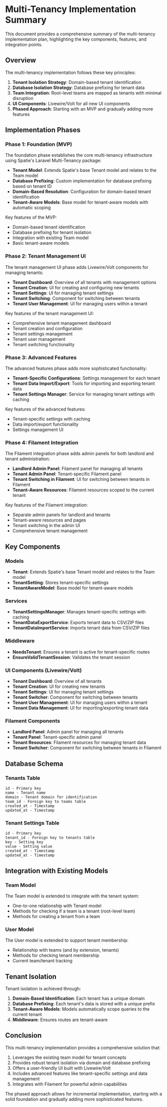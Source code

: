 # Multi-Tenancy Implementation Summary

This document provides a comprehensive summary of the multi-tenancy implementation plan, highlighting the key components, features, and integration points.

## Overview

The multi-tenancy implementation follows these key principles:

1. **Tenant Isolation Strategy**: Domain-based tenant identification
2. **Database Isolation Strategy**: Database prefixing for tenant data
3. **Team Integration**: Root-level teams are mapped as tenants with minimal disruption
4. **UI Components**: Livewire/Volt for all new UI components
5. **Phased Approach**: Starting with an MVP and gradually adding more features

## Implementation Phases

### Phase 1: Foundation (MVP)

The foundation phase establishes the core multi-tenancy infrastructure using Spatie's Laravel Multi-Tenancy package:

- **Tenant Model**: Extends Spatie's base Tenant model and relates to the Team model
- **Database Prefixing**: Custom implementation for database prefixing based on tenant ID
- **Domain-Based Resolution**: Configuration for domain-based tenant identification
- **Tenant-Aware Models**: Base model for tenant-aware models with automatic scoping

Key features of the MVP:
- Domain-based tenant identification
- Database prefixing for tenant isolation
- Integration with existing Team model
- Basic tenant-aware models

### Phase 2: Tenant Management UI

The tenant management UI phase adds Livewire/Volt components for managing tenants:

- **Tenant Dashboard**: Overview of all tenants with management options
- **Tenant Creation**: UI for creating and configuring new tenants
- **Tenant Settings**: UI for managing tenant settings
- **Tenant Switching**: Component for switching between tenants
- **Tenant User Management**: UI for managing users within a tenant

Key features of the tenant management UI:
- Comprehensive tenant management dashboard
- Tenant creation and configuration
- Tenant settings management
- Tenant user management
- Tenant switching functionality

### Phase 3: Advanced Features

The advanced features phase adds more sophisticated functionality:

- **Tenant-Specific Configurations**: Settings management for each tenant
- **Tenant Data Import/Export**: Tools for importing and exporting tenant data
- **Tenant Settings Manager**: Service for managing tenant settings with caching

Key features of the advanced features:
- Tenant-specific settings with caching
- Data import/export functionality
- Settings management UI

### Phase 4: Filament Integration

The Filament integration phase adds admin panels for both landlord and tenant administration:

- **Landlord Admin Panel**: Filament panel for managing all tenants
- **Tenant Admin Panel**: Tenant-specific Filament panel
- **Tenant Switching in Filament**: UI for switching between tenants in Filament
- **Tenant-Aware Resources**: Filament resources scoped to the current tenant

Key features of the Filament integration:
- Separate admin panels for landlord and tenants
- Tenant-aware resources and pages
- Tenant switching in the admin UI
- Comprehensive tenant management

## Key Components

### Models

- **Tenant**: Extends Spatie's base Tenant model and relates to the Team model
- **TenantSetting**: Stores tenant-specific settings
- **TenantAwareModel**: Base model for tenant-aware models

### Services

- **TenantSettingsManager**: Manages tenant-specific settings with caching
- **TenantDataExportService**: Exports tenant data to CSV/ZIP files
- **TenantDataImportService**: Imports tenant data from CSV/ZIP files

### Middleware

- **NeedsTenant**: Ensures a tenant is active for tenant-specific routes
- **EnsureValidTenantSession**: Validates the tenant session

### UI Components (Livewire/Volt)

- **Tenant Dashboard**: Overview of all tenants
- **Tenant Creation**: UI for creating new tenants
- **Tenant Settings**: UI for managing tenant settings
- **Tenant Switcher**: Component for switching between tenants
- **Tenant User Management**: UI for managing users within a tenant
- **Tenant Data Management**: UI for importing/exporting tenant data

### Filament Components

- **Landlord Panel**: Admin panel for managing all tenants
- **Tenant Panel**: Tenant-specific admin panel
- **Tenant Resources**: Filament resources for managing tenant data
- **Tenant Switcher**: Component for switching between tenants in Filament

## Database Schema

### Tenants Table

```
id - Primary key
name - Tenant name
domain - Tenant domain for identification
team_id - Foreign key to teams table
created_at - Timestamp
updated_at - Timestamp
```

### Tenant Settings Table

```
id - Primary key
tenant_id - Foreign key to tenants table
key - Setting key
value - Setting value
created_at - Timestamp
updated_at - Timestamp
```

## Integration with Existing Models

### Team Model

The Team model is extended to integrate with the tenant system:

- One-to-one relationship with Tenant model
- Methods for checking if a team is a tenant (root-level team)
- Methods for creating a tenant from a team

### User Model

The User model is extended to support tenant membership:

- Relationship with teams (and by extension, tenants)
- Methods for checking tenant membership
- Current team/tenant tracking

## Tenant Isolation

Tenant isolation is achieved through:

1. **Domain-Based Identification**: Each tenant has a unique domain
2. **Database Prefixing**: Each tenant's data is stored with a unique prefix
3. **Tenant-Aware Models**: Models automatically scope queries to the current tenant
4. **Middleware**: Ensures routes are tenant-aware

## Conclusion

This multi-tenancy implementation provides a comprehensive solution that:

1. Leverages the existing team model for tenant concepts
2. Provides robust tenant isolation via domain and database prefixing
3. Offers a user-friendly UI built with Livewire/Volt
4. Includes advanced features like tenant-specific settings and data management
5. Integrates with Filament for powerful admin capabilities

The phased approach allows for incremental implementation, starting with a solid foundation and gradually adding more sophisticated features.
